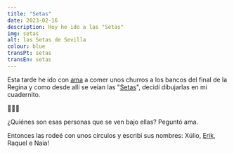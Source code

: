 ```yaml
---
title: "Setas"
date: 2023-02-16
description: Hoy he ido a las "Setas"
img: setas
alt: las Setas de Sevilla
colour: blue
transPt: setas
transEn: setas
---
```


Esta tarde he ido con [ama](/es/ama) a comer unos churros a los bancos del final de la Regina y como desde allí se veían las "[Setas](https://www.google.com/maps/@37.3941307,-5.9916625,3a,75y,158.91h,103.59t/data=!3m7!1e1!3m5!1sYTDVdQJkiKH1GFZTHSLTzA!2e0!6shttps:%2F%2Fstreetviewpixels-pa.googleapis.com%2Fv1%2Fthumbnail%3Fpanoid%3DYTDVdQJkiKH1GFZTHSLTzA%26cb_client%3Dmaps_sv.tactile.gps%26w%3D203%26h%3D100%26yaw%3D97.82839%26pitch%3D0%26thumbfov%3D100!7i16384!8i8192)", decidí dibujarlas en mi cuadernito.

🍄🍄🍄

¿Quiénes son esas personas que se ven bajo ellas? Peguntó ama.

Entonces las rodeé con unos círculos y escribí sus nombres: Xúlio, [Erik](/es/erik), Raquel e Naia!
